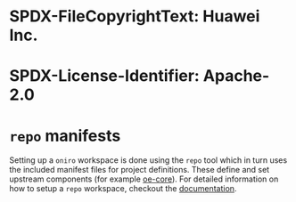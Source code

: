 # SPDX-FileCopyrightText: Huawei Inc.
#
# SPDX-License-Identifier: Apache-2.0

# `repo` manifests

Setting up a `oniro` workspace is done using the `repo` tool which in turn uses
the included manifest files for project definitions. These define and set
upstream components (for example
[oe-core](https://git.openembedded.org/openembedded-core/)). For detailed
information on how to setup a `repo` workspace, checkout the
[documentation](https://docs.oniroproject.org/).
